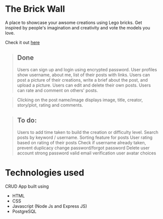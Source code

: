 # The Brick Wall
A place to showcase your awsome creations using Lego bricks. Get inspired by people's imagination and creativity and vote the models you love.

Check it out [here](https://thebrickwall.onrender.com) 

> ## Done
> Users can sign up and login using encrypted password.
> User profiles show username, about me, list of their posts with links.
> Users can post a picture of their creations, write a brief about the post, and upload a picture.
> Users can edit and delete their own posts.
> Users can rate and comment on others' posts.

> Clicking on the post name/image displays image, title, creator, story/plot, rating and comments.

> ## To do:
> Users to add time taken to build the creation or difficulty level.
> Search posts by keyword / username.
> Sorting feature for posts
> User rating based on rating of their posts
> Check if username already taken, prevent duplicacy
> change password/forgot password
> Delete user account
> strong password
> valid email verification 
> user avatar choices

# Technologies used
CRUD App built using
- HTML
- CSS
- Javascript (Node Js and Express JS)
- PostgreSQL
